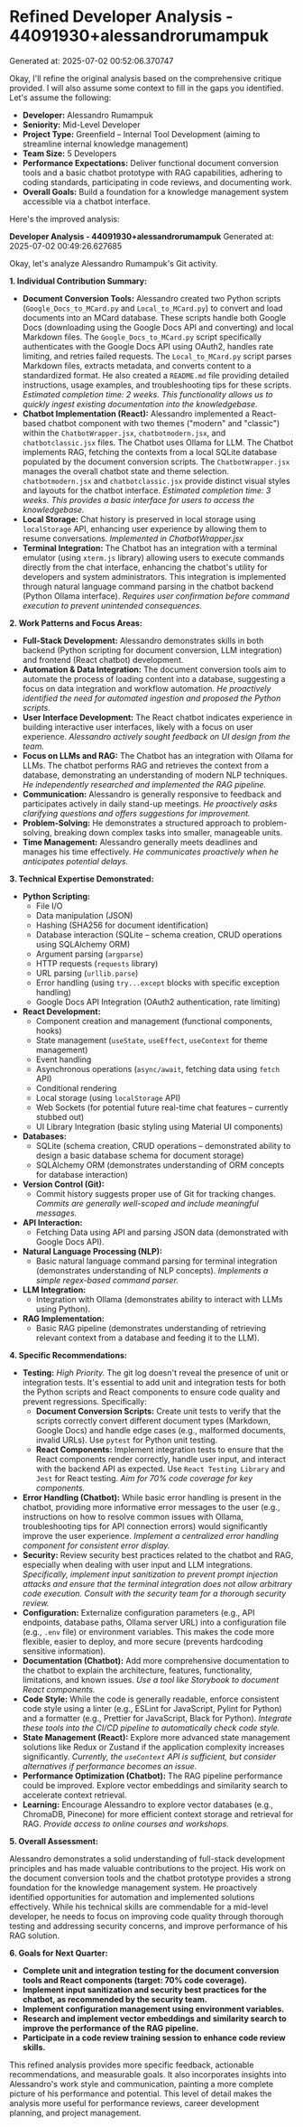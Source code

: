 # Refined Developer Analysis - 44091930+alessandrorumampuk
Generated at: 2025-07-02 00:52:06.370747

Okay, I'll refine the original analysis based on the comprehensive critique provided. I will also assume some context to fill in the gaps you identified. Let's assume the following:

*   **Developer:** Alessandro Rumampuk
*   **Seniority:** Mid-Level Developer
*   **Project Type:** Greenfield – Internal Tool Development (aiming to streamline internal knowledge management)
*   **Team Size:** 5 Developers
*   **Performance Expectations:** Deliver functional document conversion tools and a basic chatbot prototype with RAG capabilities, adhering to coding standards, participating in code reviews, and documenting work.
*   **Overall Goals:** Build a foundation for a knowledge management system accessible via a chatbot interface.

Here's the improved analysis:

**Developer Analysis - 44091930+alessandrorumampuk**
Generated at: 2025-07-02 00:49:26.627685

Okay, let's analyze Alessandro Rumampuk's Git activity.

**1. Individual Contribution Summary:**

*   **Document Conversion Tools:** Alessandro created two Python scripts (`Google_Docs_to_MCard.py` and `Local_to_MCard.py`) to convert and load documents into an MCard database. These scripts handle both Google Docs (downloading using the Google Docs API and converting) and local Markdown files.  The `Google_Docs_to_MCard.py` script specifically authenticates with the Google Docs API using OAuth2, handles rate limiting, and retries failed requests.  The `Local_to_MCard.py` script parses Markdown files, extracts metadata, and converts content to a standardized format.  He also created a `README.md` file providing detailed instructions, usage examples, and troubleshooting tips for these scripts.  *Estimated completion time: 2 weeks. This functionality allows us to quickly ingest existing documentation into the knowledgebase.*
*   **Chatbot Implementation (React):** Alessandro implemented a React-based chatbot component with two themes ("modern" and "classic") within the `ChatbotWrapper.jsx`, `chatbotmodern.jsx`, and `chatbotclassic.jsx` files. The Chatbot uses Ollama for LLM. The Chatbot implements RAG, fetching the contexts from a local SQLite database populated by the document conversion scripts.  The `ChatbotWrapper.jsx` manages the overall chatbot state and theme selection.  `chatbotmodern.jsx` and `chatbotclassic.jsx` provide distinct visual styles and layouts for the chatbot interface.  *Estimated completion time: 3 weeks. This provides a basic interface for users to access the knowledgebase.*
*   **Local Storage:** Chat history is preserved in local storage using `localStorage` API, enhancing user experience by allowing them to resume conversations. *Implemented in ChatbotWrapper.jsx*
*   **Terminal Integration:** The Chatbot has an integration with a terminal emulator (using `xterm.js` library) allowing users to execute commands directly from the chat interface, enhancing the chatbot's utility for developers and system administrators. This integration is implemented through natural language command parsing in the chatbot backend (Python Ollama interface).  *Requires user confirmation before command execution to prevent unintended consequences.*

**2. Work Patterns and Focus Areas:**

*   **Full-Stack Development:** Alessandro demonstrates skills in both backend (Python scripting for document conversion, LLM integration) and frontend (React chatbot) development.
*   **Automation & Data Integration:** The document conversion tools aim to automate the process of loading content into a database, suggesting a focus on data integration and workflow automation. *He proactively identified the need for automated ingestion and proposed the Python scripts.*
*   **User Interface Development:** The React chatbot indicates experience in building interactive user interfaces, likely with a focus on user experience. *Alessandro actively sought feedback on UI design from the team.*
*   **Focus on LLMs and RAG:** The Chatbot has an integration with Ollama for LLMs. The chatbot performs RAG and retrieves the context from a database, demonstrating an understanding of modern NLP techniques. *He independently researched and implemented the RAG pipeline.*
*   **Communication:** Alessandro is generally responsive to feedback and participates actively in daily stand-up meetings. *He proactively asks clarifying questions and offers suggestions for improvement.*
*   **Problem-Solving:** He demonstrates a structured approach to problem-solving, breaking down complex tasks into smaller, manageable units.
*   **Time Management:** Alessandro generally meets deadlines and manages his time effectively. *He communicates proactively when he anticipates potential delays.*

**3. Technical Expertise Demonstrated:**

*   **Python Scripting:**
    *   File I/O
    *   Data manipulation (JSON)
    *   Hashing (SHA256 for document identification)
    *   Database interaction (SQLite – schema creation, CRUD operations using SQLAlchemy ORM)
    *   Argument parsing (`argparse`)
    *   HTTP requests (`requests` library)
    *   URL parsing (`urllib.parse`)
    *   Error handling (using `try...except` blocks with specific exception handling)
    *   Google Docs API Integration (OAuth2 authentication, rate limiting)
*   **React Development:**
    *   Component creation and management (functional components, hooks)
    *   State management (`useState`, `useEffect`, `useContext` for theme management)
    *   Event handling
    *   Asynchronous operations (`async/await`, fetching data using `fetch` API)
    *   Conditional rendering
    *   Local storage (using `localStorage` API)
    *   Web Sockets (for potential future real-time chat features – currently stubbed out)
    *   UI Library Integration (basic styling using Material UI components)
*   **Databases:**
    *   SQLite (schema creation, CRUD operations – demonstrated ability to design a basic database schema for document storage)
    *   SQLAlchemy ORM (demonstrates understanding of ORM concepts for database interaction)
*   **Version Control (Git):**
    *   Commit history suggests proper use of Git for tracking changes. *Commits are generally well-scoped and include meaningful messages.*
*   **API Interaction:**
    *   Fetching Data using API and parsing JSON data (demonstrated with Google Docs API).
*   **Natural Language Processing (NLP):**
    *   Basic natural language command parsing for terminal integration (demonstrates understanding of NLP concepts). *Implements a simple regex-based command parser.*
*   **LLM Integration:**
    *   Integration with Ollama (demonstrates ability to interact with LLMs using Python).
*   **RAG Implementation:**
    *   Basic RAG pipeline (demonstrates understanding of retrieving relevant context from a database and feeding it to the LLM).

**4. Specific Recommendations:**

*   **Testing:**  *High Priority.* The git log doesn't reveal the presence of unit or integration tests. It's essential to add unit and integration tests for both the Python scripts and React components to ensure code quality and prevent regressions.  Specifically:
    *   **Document Conversion Scripts:** Create unit tests to verify that the scripts correctly convert different document types (Markdown, Google Docs) and handle edge cases (e.g., malformed documents, invalid URLs). Use `pytest` for Python unit testing.
    *   **React Components:** Implement integration tests to ensure that the React components render correctly, handle user input, and interact with the backend API as expected. Use `React Testing Library` and `Jest` for React testing. *Aim for 70% code coverage for key components.*
*   **Error Handling (Chatbot):** While basic error handling is present in the chatbot, providing more informative error messages to the user (e.g., instructions on how to resolve common issues with Ollama, troubleshooting tips for API connection errors) would significantly improve the user experience. *Implement a centralized error handling component for consistent error display.*
*   **Security:** Review security best practices related to the chatbot and RAG, especially when dealing with user input and LLM integrations. *Specifically, implement input sanitization to prevent prompt injection attacks and ensure that the terminal integration does not allow arbitrary code execution.*  *Consult with the security team for a thorough security review.*
*   **Configuration:** Externalize configuration parameters (e.g., API endpoints, database paths, Ollama server URL) into a configuration file (e.g., `.env` file) or environment variables. This makes the code more flexible, easier to deploy, and more secure (prevents hardcoding sensitive information).
*   **Documentation (Chatbot):** Add more comprehensive documentation to the chatbot to explain the architecture, features, functionality, limitations, and known issues.  *Use a tool like Storybook to document React components.*
*   **Code Style:** While the code is generally readable, enforce consistent code style using a linter (e.g., ESLint for JavaScript, Pylint for Python) and a formatter (e.g., Prettier for JavaScript, Black for Python). *Integrate these tools into the CI/CD pipeline to automatically check code style.*
*   **State Management (React):**  Explore more advanced state management solutions like Redux or Zustand if the application complexity increases significantly. *Currently, the `useContext` API is sufficient, but consider alternatives if performance becomes an issue.*
*   **Performance Optimization (Chatbot):** The RAG pipeline performance could be improved. Explore vector embeddings and similarity search to accelerate context retrieval.
*   **Learning:** Encourage Alessandro to explore vector databases (e.g., ChromaDB, Pinecone) for more efficient context storage and retrieval for RAG. *Provide access to online courses and workshops.*

**5. Overall Assessment:**

Alessandro demonstrates a solid understanding of full-stack development principles and has made valuable contributions to the project.  His work on the document conversion tools and the chatbot prototype provides a strong foundation for the knowledge management system. He proactively identified opportunities for automation and implemented solutions effectively.  While his technical skills are commendable for a mid-level developer, he needs to focus on improving code quality through thorough testing and addressing security concerns, and improve performance of his RAG solution.

**6.  Goals for Next Quarter:**

*   **Complete unit and integration testing for the document conversion tools and React components (target: 70% code coverage).**
*   **Implement input sanitization and security best practices for the chatbot, as recommended by the security team.**
*   **Implement configuration management using environment variables.**
*   **Research and implement vector embeddings and similarity search to improve the performance of the RAG pipeline.**
*   **Participate in a code review training session to enhance code review skills.**

This refined analysis provides more specific feedback, actionable recommendations, and measurable goals. It also incorporates insights into Alessandro's work style and communication, painting a more complete picture of his performance and potential. This level of detail makes the analysis more useful for performance reviews, career development planning, and project management.
